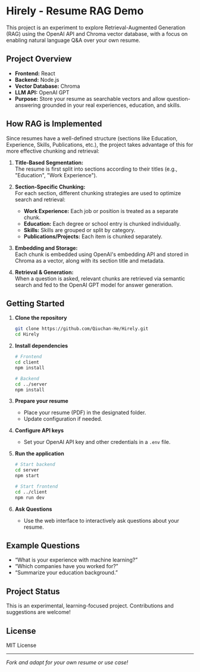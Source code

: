 # Hirely - Resume RAG Demo

This project is an experiment to explore Retrieval-Augmented Generation (RAG) using the OpenAI API and Chroma vector database, with a focus on enabling natural language Q&A over your own resume.

## Project Overview

- **Frontend:** React  
- **Backend:** Node.js  
- **Vector Database:** Chroma  
- **LLM API:** OpenAI GPT  
- **Purpose:** Store your resume as searchable vectors and allow question-answering grounded in your real experiences, education, and skills.

## How RAG is Implemented

Since resumes have a well-defined structure (sections like Education, Experience, Skills, Publications, etc.), the project takes advantage of this for more effective chunking and retrieval:

1. **Title-Based Segmentation:**  
   The resume is first split into sections according to their titles (e.g., "Education", "Work Experience").

2. **Section-Specific Chunking:**  
   For each section, different chunking strategies are used to optimize search and retrieval:
   - **Work Experience:** Each job or position is treated as a separate chunk.
   - **Education:** Each degree or school entry is chunked individually.
   - **Skills:** Skills are grouped or split by category.
   - **Publications/Projects:** Each item is chunked separately.

3. **Embedding and Storage:**  
   Each chunk is embedded using OpenAI's embedding API and stored in Chroma as a vector, along with its section title and metadata.

4. **Retrieval & Generation:**  
   When a question is asked, relevant chunks are retrieved via semantic search and fed to the OpenAI GPT model for answer generation.

## Getting Started

1. **Clone the repository**
   ```bash
   git clone https://github.com/Qiuchan-He/Hirely.git
   cd Hirely
   ```

2. **Install dependencies**
   ```bash
   # Frontend
   cd client
   npm install

   # Backend
   cd ../server
   npm install
   ```

3. **Prepare your resume**
   - Place your resume (PDF) in the designated folder.
   - Update configuration if needed.

4. **Configure API keys**
   - Set your OpenAI API key and other credentials in a `.env` file.

5. **Run the application**
   ```bash
   # Start backend
   cd server
   npm start

   # Start frontend
   cd ../client
   npm run dev
   ```

6. **Ask Questions**
   - Use the web interface to interactively ask questions about your resume.

## Example Questions

- “What is your experience with machine learning?”
- “Which companies have you worked for?”
- “Summarize your education background.”

## Project Status

This is an experimental, learning-focused project. Contributions and suggestions are welcome!

## License

MIT License

---

*Fork and adapt for your own resume or use case!*

